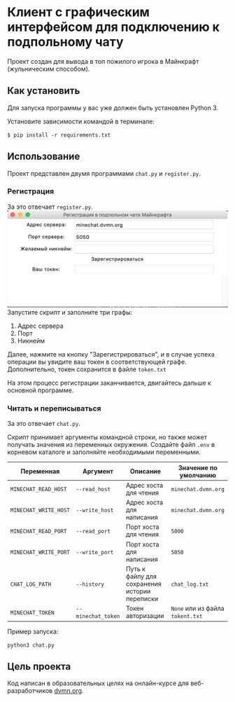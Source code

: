 # Клиент с графическим интерфейсом для подключению к подпольному чату
Проект создан для вывода в топ пожилого игрока в Майнкрафт (жульническим способом).

## Как установить

Для запуска программы у вас уже должен быть установлен Python 3. 

Установите зависимости командой в терминале:

```
$ pip install -r requirements.txt
```

## Использование
Проект представлен двумя программами `chat.py` и `register.py`.

### Регистрация

За это отвечает `register.py`.
![Скриншот программы](https://github.com/Kosmostars7403/async-ssecret-chat-with-gui/blob/main/readme_images/registration.png)
Запустите скрипт и заполните три графы:
1. Адрес сервера
1. Порт
1. Никнейм

Далее, нажмите на кнопку "Зарегистрироваться", и в случае успеха операции вы увидите ваш токен в соответствующей графе.
Дополнительно, токен сохранится в файле `token.txt`

На этом процесс регистрации заканчивается, двигайтесь дальше к основной программе.

### Читать и переписываться
За это отвечает `chat.py`.

Скрипт принимает аргументы командной строки, но также может получать значения из переменных окружения.
Создайте файл `.env` в корневом каталоге и заполняйте необходимыми переменными.

| Переменная | Аргумент | Описание | Значение по умолчанию
|----|----|----|----
|`MINECHAT_READ_HOST`| `--read_host` | Адрес хоста для чтения | `minechat.dvmn.org`
|`MINECHAT_WRITE_HOST`| `--write_host` | Адрес хоста для написания | `minechat.dvmn.org`
|`MINECHAT_READ_PORT`| `--read_port` | Порт хоста для чтения | `5000`
|`MINECHAT_WRITE_PORT`| `--write_port` | Порт хоста для написания | `5050`
|`CHAT_LOG_PATH`| `--history` | Путь к файлу для сохранения истории переписки | `chat_log.txt`
|`MINECHAT_TOKEN`| `--minechat_token` | Токен авторизации | `None` или из файла `tokent.txt`

Пример запуска:
```
python3 chat.py
```

## Цель проекта

Код написан в образовательных целях на онлайн-курсе для веб-разработчиков [dvmn.org](https://dvmn.org/).
